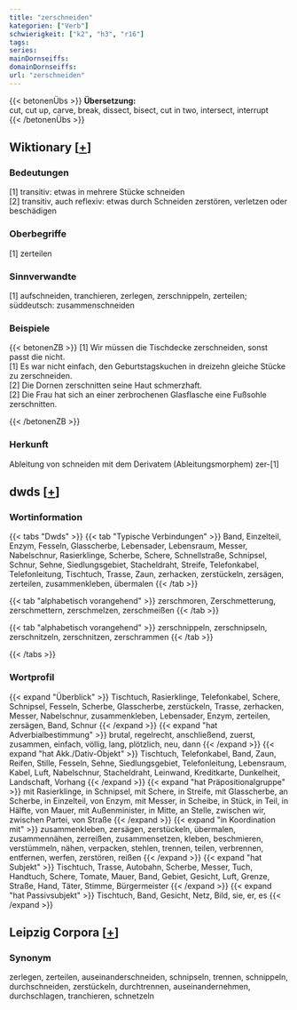 ```yaml
---
title: "zerschneiden"
kategorien: ["Verb"]
schwierigkeit: ["k2", "h3", "r16"]
tags:
series:
mainDornseiffs:
domainDornseiffs:
url: "zerschneiden"
---
```


{{< betonenÜbs >}}
**Übersetzung:**  
cut, cut up, carve, break, dissect, bisect, cut in two, intersect, interrupt  
{{< /betonenÜbs >}}

## Wiktionary [[+](https://de.wiktionary.org/wiki/zerschneiden)]

### Bedeutungen
[1] transitiv: etwas in mehrere Stücke schneiden  
[2] transitiv, auch reflexiv: etwas durch Schneiden zerstören, verletzen oder beschädigen  

### Oberbegriffe
[1] zerteilen  

### Sinnverwandte
[1] aufschneiden, tranchieren, zerlegen, zerschnippeln, zerteilen; süddeutsch: zusammenschneiden  

### Beispiele
{{< betonenZB >}}
[1] Wir müssen die Tischdecke zerschneiden, sonst passt die nicht.  
[1] Es war nicht einfach, den Geburtstagskuchen in dreizehn gleiche Stücke zu zerschneiden.  
[2] Die Dornen zerschnitten seine Haut schmerzhaft.  
[2] Die Frau hat sich an einer zerbrochenen Glasflasche eine Fußsohle zerschnitten.  

{{< /betonenZB >}}
### Herkunft
Ableitung von schneiden mit dem Derivatem (Ableitungsmorphem) zer-[1]  



## dwds [[+](https://www.dwds.de/wb/zerschneiden)]

### Wortinformation
{{< tabs "Dwds" >}}
{{< tab "Typische Verbindungen" >}}
Band, Einzelteil, Enzym, Fesseln, Glasscherbe, Lebensader, Lebensraum, Messer, Nabelschnur, Rasierklinge, Scherbe, Schere, Schnellstraße, Schnipsel, Schnur, Sehne, Siedlungsgebiet, Stacheldraht, Streife, Telefonkabel, Telefonleitung, Tischtuch, Trasse, Zaun, zerhacken, zerstückeln, zersägen, zerteilen, zusammenkleben, übermalen
{{< /tab >}}

{{< tab "alphabetisch vorangehend" >}}
zerschmoren, Zerschmetterung, zerschmettern, zerschmelzen, zerschmeißen
{{< /tab >}}

{{< tab "alphabetisch vorangehend" >}}
zerschnippeln, zerschnipseln, zerschnitzeln, zerschnitzen, zerschrammen
{{< /tab >}}

{{< /tabs >}}

### Wortprofil
{{< expand "Überblick" >}} Tischtuch, Rasierklinge, Telefonkabel, Schere, Schnipsel, Fesseln, Scherbe, Glasscherbe, zerstückeln, Trasse, zerhacken, Messer, Nabelschnur, zusammenkleben, Lebensader, Enzym, zerteilen, zersägen, Band, Schnur {{< /expand >}}
{{< expand "hat Adverbialbestimmung" >}} brutal, regelrecht, anschließend, zuerst, zusammen, einfach, völlig, lang, plötzlich, neu, dann {{< /expand >}}
{{< expand "hat Akk./Dativ-Objekt" >}} Tischtuch, Telefonkabel, Band, Zaun, Reifen, Stille, Fesseln, Sehne, Siedlungsgebiet, Telefonleitung, Lebensraum, Kabel, Luft, Nabelschnur, Stacheldraht, Leinwand, Kreditkarte, Dunkelheit, Landschaft, Vorhang {{< /expand >}}
{{< expand "hat Präpositionalgruppe" >}} mit Rasierklinge, in Schnipsel, mit Schere, in Streife, mit Glasscherbe, an Scherbe, in Einzelteil, von Enzym, mit Messer, in Scheibe, in Stück, in Teil, in Hälfte, von Mauer, mit Außenminister, in Mitte, an Stelle, zwischen wir, zwischen Partei, von Straße {{< /expand >}}
{{< expand "in Koordination mit" >}} zusammenkleben, zersägen, zerstückeln, übermalen, zusammennähen, zerreißen, zusammensetzen, kleben, beschmieren, verstümmeln, nähen, verpacken, stehlen, trennen, teilen, verbrennen, entfernen, werfen, zerstören, reißen {{< /expand >}}
{{< expand "hat Subjekt" >}} Tischtuch, Trasse, Autobahn, Scherbe, Messer, Tuch, Handtuch, Schere, Tomate, Mauer, Band, Gebiet, Gesicht, Luft, Grenze, Straße, Hand, Täter, Stimme, Bürgermeister {{< /expand >}}
{{< expand "hat Passivsubjekt" >}} Tischtuch, Band, Gesicht, Netz, Bild, sie, er, es {{< /expand >}}

## Leipzig Corpora [[+](https://corpora.uni-leipzig.de/en/res?word=zerschneiden&corpusId=deu_newscrawl-public_2018)]


### Synonym
zerlegen, zerteilen, auseinanderschneiden, schnipseln, trennen, schnippeln, durchschneiden, zerstückeln, durchtrennen, auseinandernehmen, durchschlagen, tranchieren, schnetzeln

